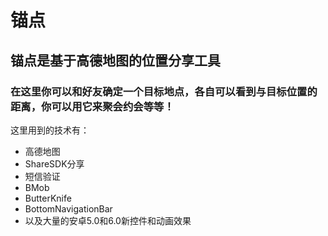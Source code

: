 # 锚点 #

## 锚点是基于高德地图的位置分享工具 ##

### 在这里你可以和好友确定一个目标地点，各自可以看到与目标位置的距离，你可以用它来聚会约会等等！ ###

这里用到的技术有：
* 高德地图
* ShareSDK分享
* 短信验证
* BMob
* ButterKnife
* BottomNavigationBar
* 以及大量的安卓5.0和6.0新控件和动画效果

